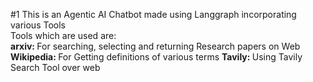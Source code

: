 #1 This is an Agentic AI Chatbot made using Langgraph incorporating various Tools
<br>
Tools which are used are: <br> 
<b>arxiv: </b> For searching, selecting and returning Research papers on Web <br> 
<b>Wikipedia: </b> For Getting definitions of various terms
<b>Tavily: </b> Using Tavily Search Tool over web
